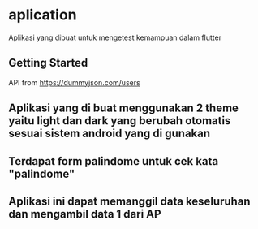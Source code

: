 # aplication

Aplikasi yang dibuat untuk mengetest kemampuan dalam flutter

## Getting Started

API from https://dummyjson.com/users
## Aplikasi yang di buat menggunakan 2 theme yaitu light dan dark yang berubah otomatis sesuai sistem android yang di gunakan
## Terdapat form palindome untuk cek kata "palindome"

## Aplikasi ini dapat memanggil data keseluruhan dan mengambil data 1 dari AP
